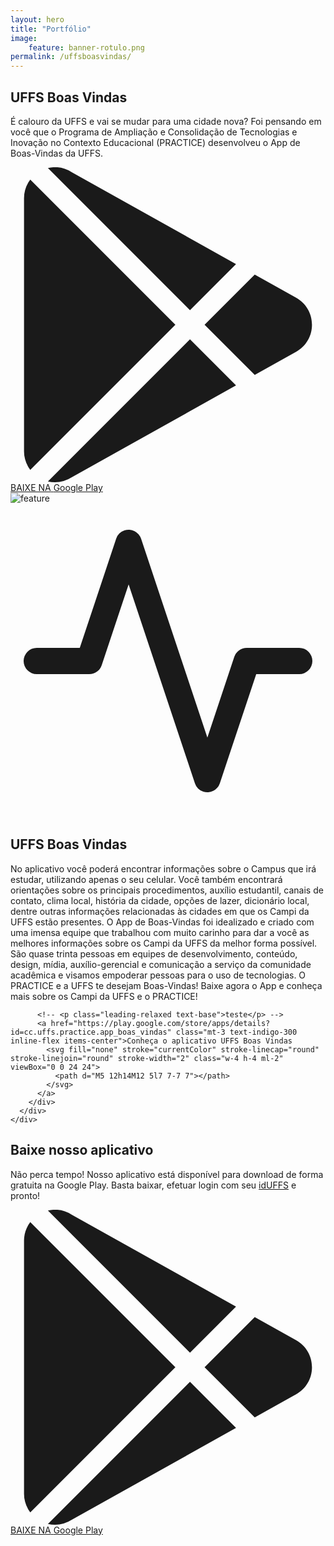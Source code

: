 ```yaml
---
layout: hero
title: "Portfólio"
image:
    feature: banner-rotulo.png
permalink: /uffsboasvindas/
---
```


<section class="absolute left-1/2 top-14 sm:h-96">
    <div class="mobile-wrapper">
        <div class="mobile">
            <div class="photo"></div>
            <div class="screenBoasVindas"></div>
        </div>
    </div>
</section>

<section class="text-gray-600 body-font pt-96">
    <div class="container mx-auto flex flex-col justify-center items-center">
        <div class="w-full md:w-2/3 flex flex-col mb-16 items-center text-center">
            <h1 class="title-font sm:text-4xl text-3xl mb-4 font-medium text-gray-900">UFFS Boas Vindas</h1>
            <p class="mb-8 leading-relaxed">É calouro da UFFS e vai se mudar para uma cidade nova? Foi pensando em você que o Programa de Ampliação e Consolidação de Tecnologias e Inovação no Contexto Educacional (PRACTICE) desenvolveu o App de Boas-Vindas da UFFS.</p>
            <div class="flex">
                <a href="https://play.google.com/store/apps/details?id=cc.uffs.practice.app_boas_vindas" class="bg-gray-100 inline-flex py-3 px-5 rounded-lg items-center hover:bg-gray-200 focus:outline-none">
                    <svg xmlns="http://www.w3.org/2000/svg" fill="currentColor" class="w-6 h-6" viewBox="0 0 512 512">
                        <path d="M99.617 8.057a50.191 50.191 0 00-38.815-6.713l230.932 230.933 74.846-74.846L99.617 8.057zM32.139 20.116c-6.441 8.563-10.148 19.077-10.148 30.199v411.358c0 11.123 3.708 21.636 10.148 30.199l235.877-235.877L32.139 20.116zM464.261 212.087l-67.266-37.637-81.544 81.544 81.548 81.548 67.273-37.64c16.117-9.03 25.738-25.442 25.738-43.908s-9.621-34.877-25.749-43.907zM291.733 279.711L60.815 510.629c3.786.891 7.639 1.371 11.492 1.371a50.275 50.275 0 0027.31-8.07l266.965-149.372-74.849-74.847z"></path>
                    </svg>
                    <span class="ml-4 flex items-start flex-col leading-none">
                        <span class="text-xs text-gray-600 mb-1">BAIXE NA</span>
                        <span class="title-font font-medium">Google Play</span>
                    </span>
                </a>
            </div>
        </div>
    </div>
</section>

<section class="text-gray-600 body-font">
  <div class="container px-5 py-24 mx-auto flex flex-wrap">
    <div class="lg:w-1/2 w-full mb-10 lg:mb-0 rounded-lg overflow-hidden">
      <img alt="feature" class="object-center w-80 transform mx-auto" src="/images/pages/uffsboasvindas/guiacalouros.png">
    </div>
    <div class="flex flex-col flex-wrap lg:py-6 -mb-10 lg:w-1/2 lg:pl-12 lg:text-left text-center">
      <div class="flex flex-col mb-10 items-center">
        <div class="w-12 h-12 inline-flex items-center justify-center rounded-full bg-indigo-100 text-indigo-500 mb-5">
          <svg fill="none" stroke="currentColor" stroke-linecap="round" stroke-linejoin="round" stroke-width="2" class="w-6 h-6" viewBox="0 0 24 24">
            <path d="M22 12h-4l-3 9L9 3l-3 9H2"></path>
          </svg>
        </div>
        <div class="flex-grow">
          <h2 class="text-gray-900 text-3xl title-font font-extralight mb-3">UFFS Boas Vindas</h2>
          <p class="leading-relaxed text-base">No aplicativo você poderá encontrar informações sobre o Campus que irá estudar, utilizando apenas o seu celular. Você também encontrará orientações sobre os principais procedimentos, auxílio estudantil, canais de contato, clima local, história da cidade, opções de lazer, dicionário local, dentre outras informações relacionadas às cidades em que os Campi da UFFS estão presentes. O App de Boas-Vindas foi idealizado e criado com uma imensa equipe que trabalhou com muito carinho para dar a você as melhores informações sobre os Campi da UFFS da melhor forma possível. São quase trinta pessoas em equipes de desenvolvimento, conteúdo, design, mídia, auxílio-gerencial e comunicação a serviço da comunidade acadêmica e visamos empoderar pessoas para o uso de tecnologias. O PRACTICE e a UFFS te desejam Boas-Vindas! Baixe agora o App e conheça mais sobre os Campi da UFFS e o PRACTICE!</p>

          <!-- <p class="leading-relaxed text-base">teste</p> -->
          <a href="https://play.google.com/store/apps/details?id=cc.uffs.practice.app_boas_vindas" class="mt-3 text-indigo-300 inline-flex items-center">Conheça o aplicativo UFFS Boas Vindas
            <svg fill="none" stroke="currentColor" stroke-linecap="round" stroke-linejoin="round" stroke-width="2" class="w-4 h-4 ml-2" viewBox="0 0 24 24">
              <path d="M5 12h14M12 5l7 7-7 7"></path>
            </svg>
          </a>
        </div>
      </div>
    </div>
  </div>
</section>

<section class="text-gray-600 body-font">
    <div class="container mx-auto flex flex-col justify-center items-center">
        <div class="w-full md:w-2/3 flex flex-col mb-16 items-center text-center">
            <h1 class="title-font sm:text-4xl text-3xl mb-4 font-medium text-gray-900">Baixe nosso aplicativo</h1>
            <p class="mb-8 leading-relaxed">Não perca tempo! Nosso aplicativo está disponível para download de forma gratuita na Google Play. Basta baixar, efetuar login com seu <a href="https://id.uffs.edu.br">idUFFS</a> e pronto!</p>
            <div class="flex">
                <a href="https://play.google.com/store/apps/details?id=cc.uffs.practice.app_boas_vindas" class="bg-gray-100 inline-flex py-3 px-5 rounded-lg items-center hover:bg-gray-200 focus:outline-none">
                    <svg xmlns="http://www.w3.org/2000/svg" fill="currentColor" class="w-6 h-6" viewBox="0 0 512 512">
                        <path d="M99.617 8.057a50.191 50.191 0 00-38.815-6.713l230.932 230.933 74.846-74.846L99.617 8.057zM32.139 20.116c-6.441 8.563-10.148 19.077-10.148 30.199v411.358c0 11.123 3.708 21.636 10.148 30.199l235.877-235.877L32.139 20.116zM464.261 212.087l-67.266-37.637-81.544 81.544 81.548 81.548 67.273-37.64c16.117-9.03 25.738-25.442 25.738-43.908s-9.621-34.877-25.749-43.907zM291.733 279.711L60.815 510.629c3.786.891 7.639 1.371 11.492 1.371a50.275 50.275 0 0027.31-8.07l266.965-149.372-74.849-74.847z"></path>
                    </svg>
                    <span class="ml-4 flex items-start flex-col leading-none">
                        <span class="text-xs text-gray-600 mb-1">BAIXE NA</span>
                        <span class="title-font font-medium">Google Play</span>
                    </span>
                </a>
            </div>
        </div>
    </div>
</section>
